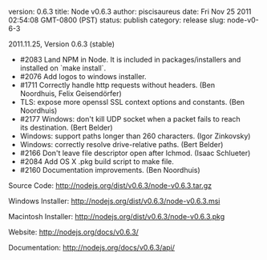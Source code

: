 version: 0.6.3
title: Node v0.6.3
author: piscisaureus
date: Fri Nov 25 2011 02:54:08 GMT-0800 (PST)
status: publish
category: release
slug: node-v0-6-3

2011.11.25, Version 0.6.3 (stable)
<ul>
	<li>#2083 Land NPM in Node. It is included in packages/installers and installed on `make install`.</li>
	<li>#2076 Add logos to windows installer.</li>
	<li>#1711 Correctly handle http requests without headers. (Ben Noordhuis, Felix Geisendörfer)</li>
	<li>TLS: expose more openssl SSL context options and constants. (Ben Noordhuis)</li>
	<li>#2177 Windows: don't kill UDP socket when a packet fails to reach its destination. (Bert Belder)</li>
	<li>Windows: support paths longer than 260 characters. (Igor Zinkovsky)</li>
	<li>Windows: correctly resolve drive-relative paths. (Bert Belder)</li>
	<li>#2166 Don't leave file descriptor open after lchmod. (Isaac Schlueter)</li>
	<li>#2084 Add OS X .pkg build script to make file.</li>
	<li>#2160 Documentation improvements. (Ben Noordhuis)</li>
</ul>
Source Code: <a href="http://nodejs.org/dist/v0.6.3/node-v0.6.3.tar.gz">http://nodejs.org/dist/v0.6.3/node-v0.6.3.tar.gz</a>

Windows Installer: <a href="http://nodejs.org/dist/v0.6.3/node-v0.6.3.msi">http://nodejs.org/dist/v0.6.3/node-v0.6.3.msi</a>

Macintosh Installer: <a href="http://nodejs.org/dist/v0.6.3/node-v0.6.3.pkg">http://nodejs.org/dist/v0.6.3/node-v0.6.3.pkg</a>

Website: <a href="http://nodejs.org/docs/v0.6.3/">http://nodejs.org/docs/v0.6.3/</a>

Documentation: <a href="http://nodejs.org/docs/v0.6.3/api/">http://nodejs.org/docs/v0.6.3/api/</a>
